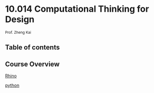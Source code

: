 # 10.014 Computational Thinking for Design
<sub>Prof. Zheng Kai</sub>

## Table of contents

## Course Overview

[Rhino](https://ctd-sutd.gitbook.io)

[python](https://normanleesutd.notion.site/2024-10-014-Computational-Thinking-for-Design-Weeks-8-14-Course-Handout-3cf545eaff8049bb809b5113cdf6a3f3#fc74854a7d464704924da7f61b2d442c)


##  
